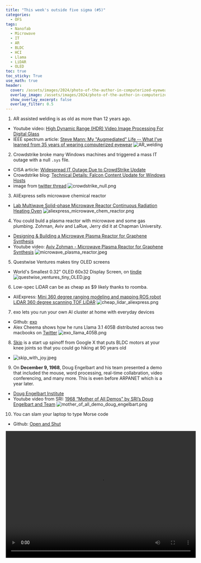```yaml
---
title: "This week's outside five sigma (#5)"
categories:
  - OFS
tags:
  - Nanofab
  - Microwave
  - IT
  - AR
  - BLDC
  - HCI
  - Llama
  - LiDAR
  - OLED
toc: true
toc_sticky: True
use_math: true
header:
  cover: /assets/images/2024/photo-of-the-author-in-computerized-eyewear.webp
  overlay_image: /assets/images/2024/photo-of-the-author-in-computerized-eyewear-cut.png
  show_overlay_excerpt: false
  overlay_filter: 0.5
---
```




1. AR assisted welding is as old as more than 12 years ago.
- Youtube video: [High Dynamic Range (HDR) Video Image Processing For Digital Glass](https://www.youtube.com/watch?v=ygcm0AQXX9k&ab_channel=Leonardolo)
- IEEE spectrum article: [Steve Mann: My "Augmediated" Life -- What I’ve learned from 35 years of wearing computerized eyewear](https://spectrum.ieee.org/steve-mann-my-augmediated-life)
![AR_welding](/assets/images/2024/AR_welding.png)


2. Crowdstrike broke many Windows machines and triggered a mass IT outage with a null `.sys` file.
- CISA article: [Widespread IT Outage Due to CrowdStrike Update](https://www.cisa.gov/news-events/alerts/2024/07/19/widespread-it-outage-due-crowdstrike-update)
- Crowdstrike blog: [Technical Details: Falcon Content Update for Windows Hosts](https://www.crowdstrike.com/blog/falcon-update-for-windows-hosts-technical-details/)
- image from [twitter thread](https://x.com/christian_tail/status/1814299095261147448)
![crowdstrike_null.png](/assets/images/2024/crowdstrike_null.png)


3. AliExpress sells microwave chemical reactor
- [Lab Multiwave Solid-phase Microwave Reactor Continuous Radiation Heating Oven](https://www.aliexpress.us/item/3256805500031151.html)
![aliexpress_microwave_chem_reactor.png](/assets/images/2024/aliexpress_microwave_chem_reactor.png)

4. You could buld a plasma reactor with microwave and some gas plumbing. Zohman, Aviv and LaRue, Jerry did it at Chapman University.
- [Designing & Building a Microwave Plasma Reactor for Graphene Synthesis](https://digitalcommons.chapman.edu/cusrd_abstracts/511/)
- Youtube video: [Aviv Zohman - Microwave Plasma Reactor for Graphene Synthesis](https://www.youtube.com/watch?v=84Rshv4f9tk&ab_channel=AvivZohman)
![microwave_plasma_reactor.jpeg](/assets/images/2024/microwave_plasma_reactor.jpeg)

5. Questwise Ventures makes tiny OLED screens
- World's Smallest 0.32" OLED 60x32 Display Screen, on [tindie](https://www.tindie.com/products/questwise-ventures/worlds-smallest-032-oled-60x32-display-screen/)
![questwise_ventures_tiny_OLED.jpg](/assets/images/2024/questwise_ventures_tiny_OLED.jpg)

6. Low-spec LiDAR can be as cheap as $9 likely thanks to roomba.
- AliExpress: [Mini 360 degree ranging modeling and mapping ROS robot LiDAR 360 degree scanning TOF LiDAR](https://www.aliexpress.us/item/3256806933155420.html)
![cheap_lidar_aliexpress.png](/assets/images/2024/cheap_lidar_aliexpress.png)


7. exo lets you run your own AI cluster at home with everyday devices
- Github: [exo](https://github.com/exo-explore/exo)
- Alex Cheema shows how he runs Llama 3.1 405B distributed across two macbooks on [Twitter](https://x.com/ac_crypto/status/1815969489990869369)
![exo_llama_405B.png](/assets/images/2024/exo_llama_405B.png)

8. [Skip](https://www.skipwithjoy.com/) is a start up spinoff from Google X that puts BLDC motors at your knee joints so that you could go hiking at 90 years old
- ![skip_with_joy.jpeg](/assets/images/2024/skip_with_joy.jpeg)


9. On **December 9, 1968**, Doug Engelbart and his team presented a demo that included the mouse, word processing, real-time collabration, video conferencing, and many more. This is even before ARPANET which is a year later.
- [Doug Engelbart Institute](https://dougengelbart.org/)
- Youtube video from SRI: [1968 “Mother of All Demos” by SRI’s Doug Engelbart and Team](https://www.youtube.com/watch?v=B6rKUf9DWRI&ab_channel=SRI)
![mother_of_all_demo_doug_engelbart.png](/assets/images/2024/mother_of_all_demo_doug_engelbart.png)


10. You can slam your laptop to type Morse code
- Github: [Open and Shut](https://github.com/veggiedefender/open-and-shut)
<p>
  <video width="600" height="400" controls>
    <source src="{{ "/assets/images/2024/open_and_shut_Morse.mp4" | relative_url }}" type="video/mp4">
    Your browser does not support the video tag.
  </video>
</p>

